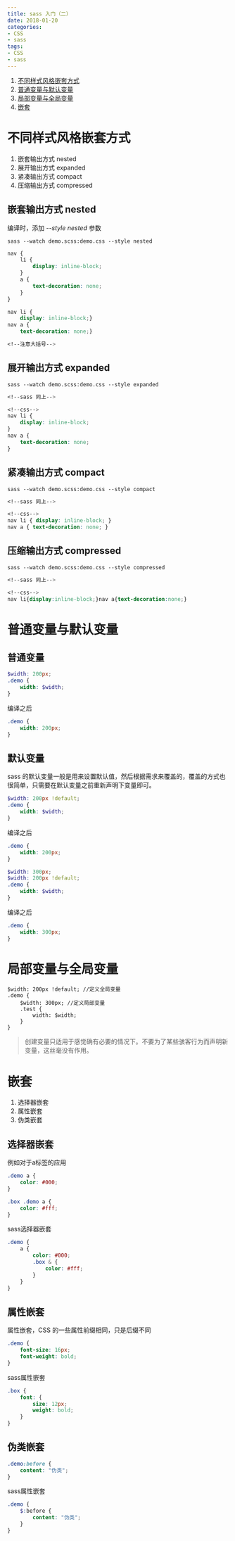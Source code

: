 ```yaml
---
title: sass 入门（二）
date: 2018-01-20
categories:
- CSS
- sass
tags:
- CSS
- sass
---
```


1. [不同样式风格嵌套方式](#不同样式风格嵌套方式)
2. [普通变量与默认变量](#普通变量与默认变量)
3. [局部变量与全局变量](#局部变量与全局变量)
4. [嵌套](#嵌套)

<!-- more -->


# 不同样式风格嵌套方式

1. 嵌套输出方式 nested
2. 展开输出方式 expanded  
3. 紧凑输出方式 compact 
4. 压缩输出方式 compressed


## 嵌套输出方式 nested

编译时，添加 *--style nested* 参数

```
sass --watch demo.scss:demo.css --style nested
```

```scss
nav {
    li {
        display: inline-block;
    }
    a {
        text-decoration: none;
    }
}
```
```css
nav li {
    display: inline-block;}
nav a {
    text-decoration: none;}

<!--注意大括号-->

```

## 展开输出方式 expanded 
```
sass --watch demo.scss:demo.css --style expanded
```
```css
<!--sass 同上-->

<!--css-->
nav li {
    display: inline-block;
}
nav a {
    text-decoration: none;
}
```

## 紧凑输出方式 compact 
```
sass --watch demo.scss:demo.css --style compact
```
```css
<!--sass 同上-->

<!--css-->
nav li { display: inline-block; }
nav a { text-decoration: none; }
```

## 压缩输出方式 compressed
```
sass --watch demo.scss:demo.css --style compressed
```
```css
<!--sass 同上-->

<!--css-->
nav li{display:inline-block;}nav a{text-decoration:none;}

```

# 普通变量与默认变量

## 普通变量
```scss
$width: 200px;
.demo {
    width: $width;
}
```
编译之后
```css
.demo {
    width: 200px;
}
```
## 默认变量
sass 的默认变量一般是用来设置默认值，然后根据需求来覆盖的，覆盖的方式也很简单，只需要在默认变量之前重新声明下变量即可。

```scss
$width: 200px !default;
.demo {
    width: $width;
}
```
编译之后
```css
.demo {
    width: 200px;
}
```
```scss
$width: 300px;
$width: 200px !default;
.demo {
    width: $width;
}
```
编译之后
```css
.demo {
    width: 300px;
}
```
# 局部变量与全局变量

```
$width: 200px !default; //定义全局变量
.demo {
    $width: 300px; //定义局部变量
    .test {
        width: $width;
    }
}
```

> 创建变量只适用于感觉确有必要的情况下。不要为了某些骇客行为而声明新变量，这丝毫没有作用。

# 嵌套
1. 选择器嵌套
2. 属性嵌套
3. 伪类嵌套

## 选择器嵌套

例如对于a标签的应用
```css
.demo a {
    color: #000;
}

.box .demo a {
    color: #fff;
}
```
sass选择器嵌套
```scss
.demo {
    a {
        color: #000;
        .box & {
            color: #fff;
        }
    }
}
```

## 属性嵌套

属性嵌套，CSS 的一些属性前缀相同，只是后缀不同

```css
.demo {
    font-size: 16px;
    font-weight: bold;
}
```
sass属性嵌套
```scss
.box {
    font: {
        size: 12px;
        weight: bold;
    }
}
```

## 伪类嵌套

```css
.demo:before {
    content: "伪类";
}
```
sass属性嵌套
```scss
.demo {
    $:before {
        content: "伪类";
    }
}
```

